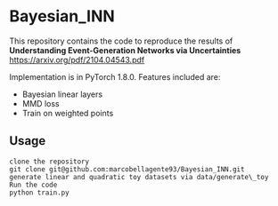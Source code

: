 # Bayesian\_INN
This repository contains the code to reproduce the results of **Understanding Event-Generation Networks via Uncertainties** <https://arxiv.org/pdf/2104.04543.pdf>

Implementation is in PyTorch 1.8.0. Features included are:
* Bayesian linear layers
* MMD loss
* Train on weighted points

## Usage
```
clone the repository
git clone git@github.com:marcobellagente93/Bayesian_INN.git
generate linear and quadratic toy datasets via data/generate\_toy
Run the code
python train.py
```
